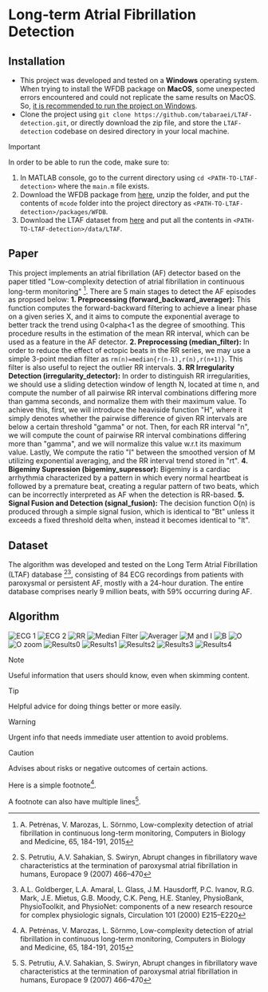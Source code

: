 # Long-term Atrial Fibrillation Detection

## Installation
- This project was developed and tested on a __Windows__ operating system. When trying to install the WFDB package on __MacOS__, some unexpected errors encountered and could not replicate the same results on MacOS. So, <ins>it is recommended to run the project on Windows</ins>.
- Clone the project using `git clone https://github.com/tabaraei/LTAF-detection.git`, or directly download the zip file, and store the `LTAF-detection` codebase on desired directory in your local machine.
> [!IMPORTANT]
> In order to be able to run the code, make sure to:
> 1. In MATLAB console, go to the current directory using `cd <PATH-TO-LTAF-detection>` where the `main.m` file exists.
> 2. Download the WFDB package from [here](https://physionet.org/physiotools/matlab/wfdb-app-matlab/wfdb-app-toolbox-0-10-0.zip), unzip the folder, and put the contents of `mcode` folder into the project directory as `<PATH-TO-LTAF-detection>/packages/WFDB`.
> 3. Download the LTAF dataset from [here](https://physionet.org/static/published-projects/ltafdb/long-term-af-database-1.0.0.zip) and put all the contents in `<PATH-TO-LTAF-detection>/data/LTAF`.

## Paper
This project implements an atrial fibrillation (AF) detector based on the paper titled "Low-complexity detection of atrial fibrillation in continuous long-term monitoring" [^1]. There are 5 main stages to detect the AF episodes as propsed below:
__1. Preprocessing (forward_backward_averager):__ This function computes the forward-backward filtering to achieve a linear phase on a given series X, and it aims to compute the exponential average to better track the trend using 0<alpha<1 as the degree of smoothing. This procedure results in the estimation of the mean RR interval, which can be used as a feature in the AF detector.
__2. Preprocessing (median_filter):__ In order to reduce the effect of ectopic beats in the RR series, we may use a simple 3-point median filter as `rm(n)=median{r(n-1),r(n),r(n+1)}`. This filter is also useful to reject the outlier RR intervals.
__3. RR Irregularity Detection (irregularity_detector):__ In order to distinguish RR irregularities, we should use a sliding detection window of length N, located at time n, and compute the number of all pairwise RR interval combinations differing more than gamma seconds, and normalize them with their maximum value. To achieve this, first, we will introduce the heaviside function "H", where it simply denotes whether the pairwise difference of given RR intervals are below a certain threshold "gamma" or not. Then, for each RR interval "n", we will compute the count of pairwise RR interval combinations differing more than "gamma", and we will normalize this value w.r.t its maximum value. Lastly, We compute the ratio "I" between the smoothed version of M utilizing exponential averaging, and the RR interval trend stored in "rt".
__4. Bigeminy Supression (bigeminy_supressor):__ Bigeminy is a cardiac arrhythmia characterized by a pattern in which  every normal heartbeat is followed by a premature beat, creating a regular pattern of two beats, which can be incorrectly interpreted as AF when the detection is RR-based.
__5. Signal Fusion and Detection (signal_fusion):__ The decision function O(n) is produced through a simple signal fusion, which is identical to "Bt" unless it exceeds a fixed threshold delta when, instead it becomes identical to "It".

## Dataset
The algorithm was developed and tested on the Long Term Atrial Fibrillation (LTAF) database [^2][^3], consisting of 84 ECG recordings from patients with paroxysmal or persistent AF, mostly with a 24-hour duration. The entire database comprises nearly 9 million beats, with 59% occurring during AF.



## Algorithm
![ECG 1](https://github.com/tabaraei/LTAF-detection/blob/master/plots/ecg1.png)
![ECG 2](https://github.com/tabaraei/LTAF-detection/blob/master/plots/ecg2.png)
![RR](https://github.com/tabaraei/LTAF-detection/blob/master/plots/rr.png)
![Median Filter](https://github.com/tabaraei/LTAF-detection/blob/master/plots/medianfilter.png)
![Averager](https://github.com/tabaraei/LTAF-detection/blob/master/plots/averager.png)
![M and I](https://github.com/tabaraei/LTAF-detection/blob/master/plots/M(n)%20%26%20I(n).png)
![B](https://github.com/tabaraei/LTAF-detection/blob/master/plots/B(n).png)
![O](https://github.com/tabaraei/LTAF-detection/blob/master/plots/O(n).png)
![O zoom](https://github.com/tabaraei/LTAF-detection/blob/master/plots/O(n)%20zoom.png)
![Results0](https://github.com/tabaraei/LTAF-detection/blob/master/plots/results0.png)
![Results1](https://github.com/tabaraei/LTAF-detection/blob/master/plots/results1.png)
![Results2](https://github.com/tabaraei/LTAF-detection/blob/master/plots/results2.png)
![Results3](https://github.com/tabaraei/LTAF-detection/blob/master/plots/results3.png)
![Results4](https://github.com/tabaraei/LTAF-detection/blob/master/plots/results4.png)

> [!NOTE]
> Useful information that users should know, even when skimming content.

> [!TIP]
> Helpful advice for doing things better or more easily.

> [!WARNING]
> Urgent info that needs immediate user attention to avoid problems.

> [!CAUTION]
> Advises about risks or negative outcomes of certain actions.

Here is a simple footnote[^1].

A footnote can also have multiple lines[^2].

[^1]: A. Petrėnas, V. Marozas, L. Sörnmo, Low-complexity detection of atrial fibrillation in continuous long-term monitoring, Computers in Biology and Medicine, 65, 184-191, 2015
[^2]: S. Petrutiu, A.V. Sahakian, S. Swiryn, Abrupt changes in fibrillatory wave characteristics at the termination of paroxysmal atrial fibrillation in humans, Europace 9 (2007) 466–470
[^3]: A.L. Goldberger, L.A. Amaral, L. Glass, J.M. Hausdorff, P.C. Ivanov, R.G. Mark, J.E. Mietus, G.B. Moody, C.K. Peng, H.E. Stanley, PhysioBank, PhysioToolkit, and PhysioNet: components of a new research resource for complex physiologic signals, Circulation 101 (2000) E215–E220

